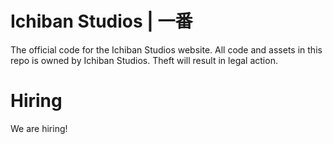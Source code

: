 # Ichiban Studios | 一番
The official code for the Ichiban Studios website.
All code and assets in this repo is owned by Ichiban Studios.
Theft will result in legal action.

# Hiring
We are hiring!
